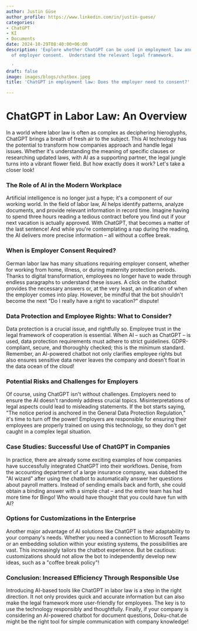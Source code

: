 ```yaml
---
author: Justin Güse
author_profile: https://www.linkedin.com/in/justin-guese/
categories:
- ChatGPT
- KI
- Documents
date: 2024-10-29T08:40:00+06:00
description: 'Explore whether ChatGPT can be used in employment law and the necessity
  of employer consent.  Understand the relevant legal framework.

  '
draft: false
image: images/blogs/chatbox.jpeg
title: 'ChatGPT in employment law: Does the employer need to consent?'

---
```

# ChatGPT in Labor Law: An Overview

In a world where labor law is often as complex as deciphering hieroglyphs, ChatGPT brings a breath of fresh air to the subject. This AI technology has the potential to transform how companies approach and handle legal issues. Whether it's understanding the meaning of specific clauses or researching updated laws, with AI as a supporting partner, the legal jungle turns into a vibrant flower field. But how exactly does it work? Let's take a closer look!

### The Role of AI in the Modern Workplace

Artificial intelligence is no longer just a hype; it's a component of our working world. In the field of labor law, AI helps identify patterns, analyze documents, and provide relevant information in record time. Imagine having to spend three hours reading a tedious contract before you find out if your next vacation is actually approved. With ChatGPT, that becomes a matter of the last sentence! And while you're contemplating a nap during the reading, the AI delivers more precise information – all without a coffee break.

### When is Employer Consent Required?

German labor law has many situations requiring employer consent, whether for working from home, illness, or during maternity protection periods. Thanks to digital transformation, employees no longer have to wade through endless paragraphs to understand these issues. A click on the chatbot provides the necessary answers or, at the very least, an indication of when the employer comes into play. However, be mindful that the bot shouldn't become the next "Do I really have a right to vacation?" dispute!

### Data Protection and Employee Rights: What to Consider?

Data protection is a crucial issue, and rightfully so. Employee trust in the legal framework of cooperation is essential. When AI – such as ChatGPT – is used, data protection requirements must adhere to strict guidelines. GDPR-compliant, secure, and thoroughly checked; this is the minimum standard. Remember, an AI-powered chatbot not only clarifies employee rights but also ensures sensitive data never leaves the company and doesn't float in the data ocean of the cloud!

### Potential Risks and Challenges for Employers

Of course, using ChatGPT isn't without challenges. Employers need to ensure the AI doesn't randomly address crucial topics. Misinterpretations of legal aspects could lead to misleading statements. If the bot starts saying, "The notice period is anchored in the General Data Protection Regulation," it's time to turn off the power! Employers are responsible for ensuring their employees are properly trained on using this technology, so they don't get caught in a complex legal situation.

### Case Studies: Successful Use of ChatGPT in Companies

In practice, there are already some exciting examples of how companies have successfully integrated ChatGPT into their workflows. Denise, from the accounting department of a large insurance company, was dubbed the "AI wizard" after using the chatbot to automatically answer her questions about payroll matters. Instead of sending emails back and forth, she could obtain a binding answer with a simple chat – and the entire team has had more time for Bingo! Who would have thought that you could have fun with AI?

### Options for Customizations in the Enterprise

Another major advantage of AI solutions like ChatGPT is their adaptability to your company's needs. Whether you need a connection to Microsoft Teams or an embedding solution within your existing systems, the possibilities are vast. This increasingly tailors the chatbot experience. But be cautious: customizations should not allow the bot to independently develop new ideas, such as a "coffee break policy"!

### Conclusion: Increased Efficiency Through Responsible Use

Introducing AI-based tools like ChatGPT in labor law is a step in the right direction. It not only provides quick and accurate information but can also make the legal framework more user-friendly for employees. The key is to use the technology responsibly and thoughtfully. Finally, if your company is considering an AI-powered chatbot for document questions, Doku-chat.de might be the right tool for simple communication with company knowledge!
